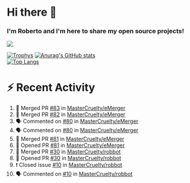 # Hi there 👋
### I'm Roberto and I'm here to share my open source projects!

<img src="https://komarev.com/ghpvc/?username=mastercruelty&label=Profile views&color=0e75b6"><br>

[![Trophys](https://github-profile-trophy.vercel.app/?username=mastercruelty)](https://github.com/ryo-ma/github-profile-trophy)
[![Anurag's GitHub stats](https://github-readme-stats.vercel.app/api?username=mastercruelty&show_icons=true&theme=tokyonight)](https://github.com/anuraghazra/github-readme-stats)<br>
[![Top Langs](https://github-readme-stats.vercel.app/api/top-langs/?username=mastercruelty&exclude_repo=Alarm-project&layout=compact&theme=tokyonight)](https://github.com/anuraghazra/github-readme-stats)

# :zap: Recent Activity
<!--START_SECTION:activity-->
1. 🎉 Merged PR [#83](https://github.com/MasterCruelty/eMerger/pull/83) in [MasterCruelty/eMerger](https://github.com/MasterCruelty/eMerger)
2. 🎉 Merged PR [#82](https://github.com/MasterCruelty/eMerger/pull/82) in [MasterCruelty/eMerger](https://github.com/MasterCruelty/eMerger)
3. 🗣 Commented on [#80](https://github.com/MasterCruelty/eMerger/issues/80) in [MasterCruelty/eMerger](https://github.com/MasterCruelty/eMerger)
4. 🗣 Commented on [#80](https://github.com/MasterCruelty/eMerger/issues/80) in [MasterCruelty/eMerger](https://github.com/MasterCruelty/eMerger)
5. 🎉 Merged PR [#81](https://github.com/MasterCruelty/eMerger/pull/81) in [MasterCruelty/eMerger](https://github.com/MasterCruelty/eMerger)
6. 💪 Opened PR [#81](https://github.com/MasterCruelty/eMerger/pull/81) in [MasterCruelty/eMerger](https://github.com/MasterCruelty/eMerger)
7. 🎉 Merged PR [#30](https://github.com/MasterCruelty/robbot/pull/30) in [MasterCruelty/robbot](https://github.com/MasterCruelty/robbot)
8. 💪 Opened PR [#30](https://github.com/MasterCruelty/robbot/pull/30) in [MasterCruelty/robbot](https://github.com/MasterCruelty/robbot)
9. ❗️ Closed issue [#10](https://github.com/MasterCruelty/robbot/issues/10) in [MasterCruelty/robbot](https://github.com/MasterCruelty/robbot)
10. 🗣 Commented on [#10](https://github.com/MasterCruelty/robbot/issues/10) in [MasterCruelty/robbot](https://github.com/MasterCruelty/robbot)
<!--END_SECTION:activity-->
